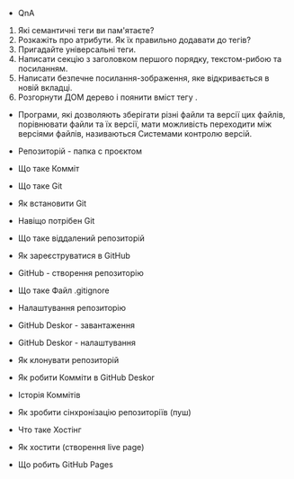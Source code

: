 - QnA

1. Які семантичні теги ви пам'ятаєте?
2. Розкажіть про атрибути. Як їх правильно додавати до тегів?
3. Пригадайте універсальні теги.
4. Написати секцію з заголовком першого порядку, текстом-рибою та посиланням.
5. Написати безпечне посилання-зображення, яке відкривається в новій вкладці.
6. Розгорнути ДОМ дерево і поянити вміст тегу <head>.

- Програми, які дозволяють зберігати різні файли та версії цих файлів,
  порівнювати файли та їх версії, мати можливість переходити між версіями
  файлів, називаються Системами контролю версій.
- Репозиторій - папка с проєктом
- Що таке Комміт
- Що таке Git
- Як встановити Git
- Навіщо потрібен Git
- Що таке віддалений репозиторій
- Як зареєструватися в GitHub
- GitHub - створення репозиторію
- Що таке Файл .gitignore
- Налаштування репозиторію

- GitHub Deskor - завантаження
- GitHub Deskor - налаштування
- Як клонувати репозиторій
- Як робити Комміти в GitHub Deskor
- Історія Коммітів
- Як зробити сінхронізацію репозиторіїв (пуш)
- Что таке Хостінг
- Як хостити (створення live page)
- Що робить GitHub Pages
